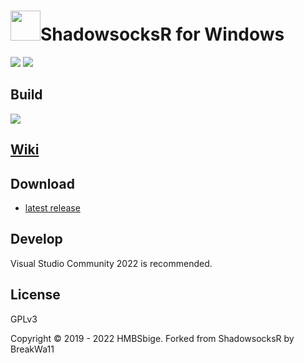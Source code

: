 <img src="shadowsocks-csharp/Resources/ssw128.png" width="48"/>ShadowsocksR for Windows
=======================

[![](https://img.shields.io/badge/Channel-blue?label=Telegram&logo=telegram)](https://t.me/ShadowsocksR_Windows)
[![](https://img.shields.io/badge/Group-green?label=Telegram&logo=telegram)](https://t.me/joinchat/Gn-Aa0-j4HcpdBaW-Iv8Sw)

## Build

[![](https://github.com/HMBSbige/ShadowsocksR-Windows/workflows/CI/badge.svg)](https://github.com/HMBSbige/ShadowsocksR-Windows/actions)

## [Wiki](https://github.com/HMBSbige/ShadowsocksR-Windows/wiki)

## Download

* [latest release]

## Develop

Visual Studio Community 2022 is recommended.

## License

GPLv3

Copyright © 2019 - 2022 HMBSbige. Forked from ShadowsocksR by BreakWa11

[latest release]: https://github.com/HMBSbige/ShadowsocksR-Windows/releases
